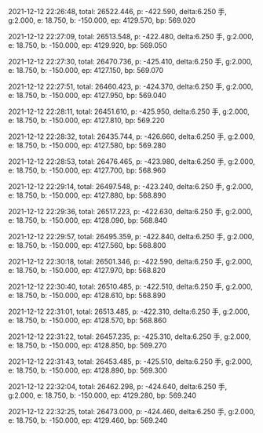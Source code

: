 2021-12-12 22:26:48, total: 26522.446, p: -422.590, delta:6.250 手, g:2.000, e: 18.750, b: -150.000, ep: 4129.570, bp: 569.020

2021-12-12 22:27:09, total: 26513.548, p: -422.480, delta:6.250 手, g:2.000, e: 18.750, b: -150.000, ep: 4129.920, bp: 569.050

2021-12-12 22:27:30, total: 26470.736, p: -425.410, delta:6.250 手, g:2.000, e: 18.750, b: -150.000, ep: 4127.150, bp: 569.070

2021-12-12 22:27:51, total: 26460.423, p: -424.370, delta:6.250 手, g:2.000, e: 18.750, b: -150.000, ep: 4127.950, bp: 569.040

2021-12-12 22:28:11, total: 26451.610, p: -425.950, delta:6.250 手, g:2.000, e: 18.750, b: -150.000, ep: 4127.810, bp: 569.220

2021-12-12 22:28:32, total: 26435.744, p: -426.660, delta:6.250 手, g:2.000, e: 18.750, b: -150.000, ep: 4127.580, bp: 569.280

2021-12-12 22:28:53, total: 26476.465, p: -423.980, delta:6.250 手, g:2.000, e: 18.750, b: -150.000, ep: 4127.700, bp: 568.960

2021-12-12 22:29:14, total: 26497.548, p: -423.240, delta:6.250 手, g:2.000, e: 18.750, b: -150.000, ep: 4127.880, bp: 568.890

2021-12-12 22:29:36, total: 26517.223, p: -422.630, delta:6.250 手, g:2.000, e: 18.750, b: -150.000, ep: 4128.090, bp: 568.840

2021-12-12 22:29:57, total: 26495.359, p: -422.840, delta:6.250 手, g:2.000, e: 18.750, b: -150.000, ep: 4127.560, bp: 568.800

2021-12-12 22:30:18, total: 26501.346, p: -422.590, delta:6.250 手, g:2.000, e: 18.750, b: -150.000, ep: 4127.970, bp: 568.820

2021-12-12 22:30:40, total: 26510.485, p: -422.510, delta:6.250 手, g:2.000, e: 18.750, b: -150.000, ep: 4128.610, bp: 568.890

2021-12-12 22:31:01, total: 26513.485, p: -422.310, delta:6.250 手, g:2.000, e: 18.750, b: -150.000, ep: 4128.570, bp: 568.860

2021-12-12 22:31:22, total: 26457.235, p: -425.310, delta:6.250 手, g:2.000, e: 18.750, b: -150.000, ep: 4128.850, bp: 569.270

2021-12-12 22:31:43, total: 26453.485, p: -425.510, delta:6.250 手, g:2.000, e: 18.750, b: -150.000, ep: 4128.890, bp: 569.300

2021-12-12 22:32:04, total: 26462.298, p: -424.640, delta:6.250 手, g:2.000, e: 18.750, b: -150.000, ep: 4129.280, bp: 569.240

2021-12-12 22:32:25, total: 26473.000, p: -424.460, delta:6.250 手, g:2.000, e: 18.750, b: -150.000, ep: 4129.460, bp: 569.240